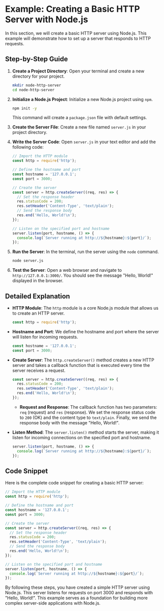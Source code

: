 # Example: Creating a Basic HTTP Server with Node.js

In this section, we will create a basic HTTP server using Node.js. This example will demonstrate how to set up a server that responds to HTTP requests.

## Step-by-Step Guide

1. **Create a Project Directory**: Open your terminal and create a new directory for your project.

   ```bash
   mkdir node-http-server
   cd node-http-server
   ```

2. **Initialize a Node.js Project**: Initialize a new Node.js project using `npm`.

   ```bash
   npm init -y
   ```

   This command will create a `package.json` file with default settings.

3. **Create the Server File**: Create a new file named `server.js` in your project directory.

4. **Write the Server Code**: Open `server.js` in your text editor and add the following code:

   ```javascript
   // Import the HTTP module
   const http = require('http');

   // Define the hostname and port
   const hostname = '127.0.0.1';
   const port = 3000;

   // Create the server
   const server = http.createServer((req, res) => {
     // Set the response header
     res.statusCode = 200;
     res.setHeader('Content-Type', 'text/plain');
     // Send the response body
     res.end('Hello, World!\n');
   });

   // Listen on the specified port and hostname
   server.listen(port, hostname, () => {
     console.log(`Server running at http://${hostname}:${port}/`);
   });
   ```

5. **Run the Server**: In the terminal, run the server using the `node` command.

   ```bash
   node server.js
   ```

6. **Test the Server**: Open a web browser and navigate to `http://127.0.0.1:3000/`. You should see the message "Hello, World!" displayed in the browser.

## Detailed Explanation

- **HTTP Module**: The `http` module is a core Node.js module that allows us to create an HTTP server.

  ```javascript
  const http = require('http');
  ```

- **Hostname and Port**: We define the hostname and port where the server will listen for incoming requests.

  ```javascript
  const hostname = '127.0.0.1';
  const port = 3000;
  ```

- **Create Server**: The `http.createServer()` method creates a new HTTP server and takes a callback function that is executed every time the server receives a request.

  ```javascript
  const server = http.createServer((req, res) => {
    res.statusCode = 200;
    res.setHeader('Content-Type', 'text/plain');
    res.end('Hello, World!\n');
  });
  ```

  - **Request and Response**: The callback function has two parameters: `req` (request) and `res` (response). We set the response status code to `200` (OK) and the content type to `text/plain`. Finally, we send the response body with the message "Hello, World!".

- **Listen Method**: The `server.listen()` method starts the server, making it listen for incoming connections on the specified port and hostname.

  ```javascript
  server.listen(port, hostname, () => {
    console.log(`Server running at http://${hostname}:${port}/`);
  });
  ```

## Code Snippet

Here is the complete code snippet for creating a basic HTTP server:

```javascript
// Import the HTTP module
const http = require('http');

// Define the hostname and port
const hostname = '127.0.0.1';
const port = 3000;

// Create the server
const server = http.createServer((req, res) => {
  // Set the response header
  res.statusCode = 200;
  res.setHeader('Content-Type', 'text/plain');
  // Send the response body
  res.end('Hello, World!\n');
});

// Listen on the specified port and hostname
server.listen(port, hostname, () => {
  console.log(`Server running at http://${hostname}:${port}/`);
});
```

By following these steps, you have created a simple HTTP server using Node.js. This server listens for requests on port 3000 and responds with "Hello, World!". This example serves as a foundation for building more complex server-side applications with Node.js.
